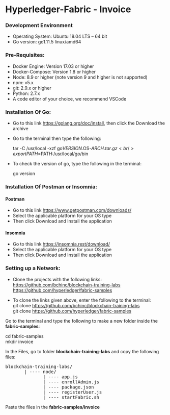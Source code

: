 # Hyperledger-Fabric - Invoice

### Development Environment
+ Operating System: Ubuntu 18.04 LTS – 64 bit
+ Go version: go1.11.5 linux/amd64

### Pre-Requisites:
+ Docker Engine: Version 17.03 or higher
+ Docker-Compose: Version 1.8 or higher
+ Node: 8.9 or higher (note version 9 and higher is not supported)
+ npm: v5.x
+ git: 2.9.x or higher
+ Python: 2.7.x
+ A code editor of your choice, we recommend VSCode

### Installation Of Go:
+ Go to this link https://golang.org/doc/install, then click the Download the archive
+ Go to the terminal then type the following:

   tar -C /usr/local -xzf go$VERSION.$OS-$ARCH.tar.gz <br />
   export PATH=$PATH:/usr/local/go/bin

+ To check the version of go, type the following in the terminal:

    go version

### Installation Of Postman or Insomnia:
#### Postman
+ Go to this link https://www.getpostman.com/downloads/ 
+ Select the applicable platform for your OS type
+ Then click Download and Install the application
#### Insomnia
+ Go to this link https://insomnia.rest/download/
+ Select the applicable platform for your OS type
+ Then click Download and Install the application

### Setting up a Network:
+ Clone the projects with the following links: <br />
https://github.com/bchinc/blockchain-training-labs <br />
https://github.com/hyperledger/fabric-samples 
   
+ To clone the links given above, enter the following to the terminal: <br />
git clone https://github.com/bchinc/blockchain-training-labs <br />
git clone https://github.com/hyperledger/fabric-samples 

Go to the terminal and type the following to make a new folder inside the **fabric-samples**:

cd fabric-samples <br />
mkdir invoice

In the Files, go to folder **blockchain-training-labs** and copy the following files:
<pre>blockchain-training-labs/
       | ---- node/
              | ---- app.js
              | ---- enrollAdmin.js
              | ---- package.json
              | ---- registerUser.js
              | ---- startFabric.sh
</pre>

Paste the files in the **fabric-samples/invoice**
